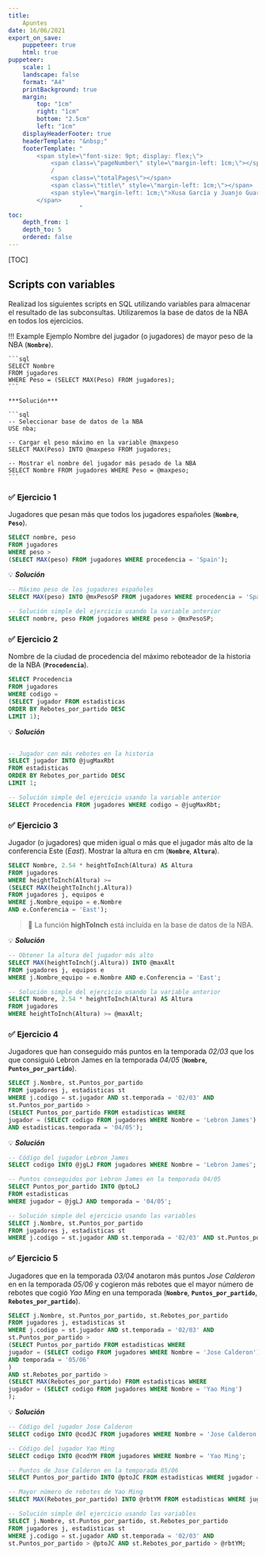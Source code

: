 ```yaml
---
title:
    Apuntes
date: 16/06/2021
export_on_save:
    puppeteer: true
    html: true
puppeteer:
    scale: 1
    landscape: false
    format: "A4"
    printBackground: true
    margin:
        top: "1cm"
        right: "1cm"
        bottom: "2.5cm"
        left: "1cm"
    displayHeaderFooter: true
    headerTemplate: "&nbsp;"
    footerTemplate: "
        <span style=\"font-size: 9pt; display: flex;\">
            <span class=\"pageNumber\" style=\"margin-left: 1cm;\"></span>
            /
            <span class=\"totalPages\"></span>
            <span class=\"title\" style=\"margin-left: 1cm;\"></span>
            <span style=\"margin-left: 1cm;\">Xusa García y Juanjo Guarinos</span>
        </span>
                    "
toc:
    depth_from: 1
    depth_to: 5
    ordered: false
---
```


[TOC]

## Scripts con variables

Realizad los siguientes scripts en SQL utilizando variables para almacenar el resultado de las subconsultas. Utilizaremos la base de datos de la NBA en todos los ejercicios.

!!! Example Ejemplo
    Nombre del jugador (o jugadores) de mayor peso de la NBA (**`Nombre`**).

    ```sql
    SELECT Nombre
    FROM jugadores
    WHERE Peso = (SELECT MAX(Peso) FROM jugadores);
    ```
    
    ***Solución***
  
    ```sql
    -- Seleccionar base de datos de la NBA
    USE nba;

    -- Cargar el peso máximo en la variable @maxpeso
    SELECT MAX(Peso) INTO @maxpeso FROM jugadores;
    
    -- Mostrar el nombre del jugador más pesado de la NBA 
    SELECT Nombre FROM jugadores WHERE Peso = @maxpeso;
    ```

<div class="ejercicio">

### :white_check_mark: Ejercicio 1

Jugadores que pesan más que todos los jugadores españoles (**`Nombre`**, **`Peso`**).

```sql
SELECT nombre, peso
FROM jugadores
WHERE peso > 
(SELECT MAX(peso) FROM jugadores WHERE procedencia = 'Spain');
```

<div class="caso_estudio">

:bulb: ***Solución***

```sql
-- Máximo peso de los jugadores españoles
SELECT MAX(peso) INTO @mxPesoSP FROM jugadores WHERE procedencia = 'Spain';

-- Solución simple del ejercicio usando la variable anterior
SELECT nombre, peso FROM jugadores WHERE peso > @mxPesoSP;
```

</div> <!-- fin caso de estudio -->
</div> <!-- fin ejercicio -->

<div class="ejercicio">

### :white_check_mark: Ejercicio 2

Nombre de la ciudad de procedencia del máximo reboteador de la historia de la NBA (**`Procedencia`**).

```sql
SELECT Procedencia
FROM jugadores
WHERE codigo = 
(SELECT jugador FROM estadisticas
ORDER BY Rebotes_por_partido DESC
LIMIT 1);
```

<div class="caso_estudio">

:bulb: ***Solución***

```sql

-- Jugador con más rebotes en la historia
SELECT jugador INTO @jugMaxRbt
FROM estadisticas
ORDER BY Rebotes_por_partido DESC
LIMIT 1;

-- Solución simple del ejercicio usando la variable anterior
SELECT Procedencia FROM jugadores WHERE codigo = @jugMaxRbt;
```

</div> <!-- fin caso de estudio -->
</div> <!-- fin ejercicio -->

<div class="ejercicio">

### :white_check_mark: Ejercicio 3

Jugador (o jugadores) que miden igual o más que el jugador más alto de la conferencia Este (*East*). Mostrar la altura en cm (**`Nombre`**, **`Altura`**).

```sql
SELECT Nombre, 2.54 * heightToInch(Altura) AS Altura
FROM jugadores
WHERE heightToInch(Altura) >=  
(SELECT MAX(heightToInch(j.Altura)) 
FROM jugadores j, equipos e
WHERE j.Nombre_equipo = e.Nombre 
AND e.Conferencia = 'East');
```

> :pushpin: La función **highToInch** está incluída en la base de datos de la NBA.

<div class="caso_estudio">

:bulb: ***Solución***

```sql
-- Obtener la altura del jugador más alto
SELECT MAX(heightToInch(j.Altura)) INTO @maxAlt
FROM jugadores j, equipos e
WHERE j.Nombre_equipo = e.Nombre AND e.Conferencia = 'East';

-- Solución simple del ejercicio usando la variable anterior
SELECT Nombre, 2.54 * heightToInch(Altura) AS Altura
FROM jugadores
WHERE heightToInch(Altura) >= @maxAlt;
```

</div> <!-- fin caso de estudio -->
</div> <!-- fin ejercicio -->

<div class="ejercicio">

### :white_check_mark: Ejercicio 4

Jugadores que han conseguido más puntos en la temporada *02/03* que los que consiguió Lebron James en la temporada *04/05* (**`Nombre`**, **`Puntos_por_partido`**).

```sql
SELECT j.Nombre, st.Puntos_por_partido 
FROM jugadores j, estadisticas st 
WHERE j.codigo = st.jugador AND st.temporada = '02/03' AND 
st.Puntos_por_partido >  
(SELECT Puntos_por_partido FROM estadisticas WHERE 
jugador = (SELECT codigo FROM jugadores WHERE Nombre = 'Lebron James')
AND estadisticas.temporada = '04/05');
```

<div class="caso_estudio">

:bulb: ***Solución***

```sql
-- Código del jugador Lebron James
SELECT codigo INTO @jgLJ FROM jugadores WHERE Nombre = 'Lebron James';

-- Puntos conseguidos por Lebron James en la temporada 04/05
SELECT Puntos_por_partido INTO @ptoLJ
FROM estadisticas 
WHERE jugador = @jgLJ AND temporada = '04/05';

-- Solución simple del ejercicio usando las variables
SELECT j.Nombre, st.Puntos_por_partido 
FROM jugadores j, estadisticas st 
WHERE j.codigo = st.jugador AND st.temporada = '02/03' AND st.Puntos_por_partido > @ptoLJ;
```

</div> <!-- fin caso de estudio -->
</div> <!-- fin ejercicio -->

<div class="ejercicio">

### :white_check_mark: Ejercicio 5

Jugadores que en la temporada *03/04* anotaron más puntos *Jose  Calderon* en en la temporada *05/06* y cogieron más rebotes que el mayor número de rebotes que cogió *Yao Ming* en una temporada (**`Nombre`**, **`Puntos_por_partido`**, **`Rebotes_por_partido`**).

```sql
SELECT j.Nombre, st.Puntos_por_partido, st.Rebotes_por_partido
FROM jugadores j, estadisticas st
WHERE j.codigo = st.jugador AND st.temporada = '02/03' AND
st.Puntos_por_partido > 
(SELECT Puntos_por_partido FROM estadisticas WHERE
jugador = (SELECT codigo FROM jugadores WHERE Nombre = 'Jose Calderon')
AND temporada = '05/06'
)
AND st.Rebotes_por_partido >
(SELECT MAX(Rebotes_por_partido) FROM estadisticas WHERE 
jugador = (SELECT codigo FROM jugadores WHERE Nombre = 'Yao Ming')
);
```

<div class="caso_estudio">

:bulb: ***Solución***

```sql
-- Código del jugador Jose Calderon
SELECT codigo INTO @codJC FROM jugadores WHERE Nombre = 'Jose Calderon';

-- Código del jugador Yao Ming
SELECT codigo INTO @codYM FROM jugadores WHERE Nombre = 'Yao Ming';

-- Puntos de Jose Calderon en la temporada 05/06
SELECT Puntos_por_partido INTO @ptoJC FROM estadisticas WHERE jugador = @codJC AND temporada = '05/06';

-- Mayor número de rebotes de Yao Ming
SELECT MAX(Rebotes_por_partido) INTO @rbtYM FROM estadisticas WHERE jugador = @codYM;

-- Solución simple del ejercicio usando las variables
SELECT j.Nombre, st.Puntos_por_partido, st.Rebotes_por_partido
FROM jugadores j, estadisticas st
WHERE j.codigo = st.jugador AND st.temporada = '02/03' AND
st.Puntos_por_partido > @ptoJC AND st.Rebotes_por_partido > @rbtYM;
```

</div> <!-- fin caso de estudio -->

</div> <!-- fin ejercicio -->
